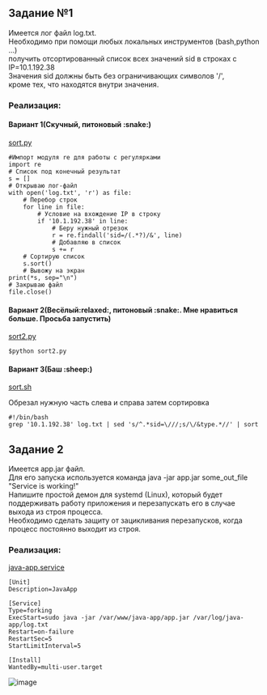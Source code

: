 <h2>Задание №1</h2>
Имеется лог файл log.txt.<br>
Необходимо при помощи любых локальных инструментов (bash,python ...) <br>
получить отсортированный список всех значений sid в строках с IP=10.1.192.38<br>
Значения sid должны быть без ограничивающих символов '/',<br>
кроме тех, что находятся внутри значения.<br>
<h3>Реализация:</h3>


<h4>Вариант 1(Скучный, питоновый :snake:)</h4>

[sort.py](https://github.com/Sullen-ui/deeplay-exam/blob/main/sort.py)

    #Импорт модуля re для работы с регулярками
    import re
    # Список под конечный результат
    s = []
    # Открываю лог-файл
    with open('log.txt', 'r') as file:
        # Перебор строк 
        for line in file:
            # Условие на вхождение IP в строку
            if '10.1.192.38' in line:
                # Беру нужный отрезок
                r = re.findall('sid=/(.*?)/&', line)
                # Добавляю в список
                s += r
        # Сортирую список      
        s.sort()
        # Вывожу на экран
    print(*s, sep="\n")
    # Закрываю файл
    file.close()

<h4>Вариант 2(Весёлый:relaxed:, питоновый :snake:. Мне нравиться больше. Просьба запустить)</h4>

[sort2.py](https://github.com/Sullen-ui/deeplay-exam/blob/main/sort2.py)
    
    $python sort2.py

<h4>Вариант 3(Баш :sheep:)</h4>

[sort.sh](https://github.com/Sullen-ui/deeplay-exam/blob/main/sort.sh)

Обрезал нужную часть слева и справа затем сортировка

    #!/bin/bash
    grep '10.1.192.38' log.txt | sed 's/^.*sid=\///;s/\/&type.*//' | sort


<h2>Задание 2</h2>
Имеется app.jar файл.<br>
Для его запуска используется команда java -jar app.jar some_out_file "Service is working!"<br>
Напишите простой демон для systemd (Linux), который будет поддерживать работу приложения и перезапускать его в случае<br>
выхода из строя процесса.<br>
Необходимо сделать защиту от зацикливания перезапусков, когда процесс постоянно выходит из строя.<br>

<h3>Реализация:</h3>

[java-app.service](https://github.com/Sullen-ui/deeplay-exam/blob/main/java-app.service)

    [Unit]
    Description=JavaApp

    [Service]
    Type=forking
    ExecStart=sudo java -jar /var/www/java-app/app.jar /var/log/java-app/log.txt
    Restart=on-failure
    RestartSec=5
    StartLimitInterval=5

    [Install]
    WantedBy=multi-user.target

![image](https://user-images.githubusercontent.com/82956250/172077163-4006646d-4fb3-4bda-b702-af6a8a08f9e3.png)



